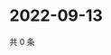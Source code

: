 # 2022-09-13

共 0 条

<!-- BEGIN WEIBO -->
<!-- 最后更新时间 Tue Sep 13 2022 07:20:06 GMT+0800 (China Standard Time) -->

<!-- END WEIBO -->
